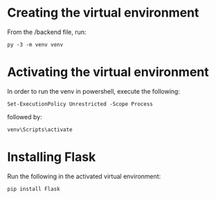 # Creating the virtual environment

From the /backend file, run:

```
py -3 -m venv venv
```

# Activating the virtual environment
In order to run the venv in powershell, execute the following:

```
Set-ExecutionPolicy Unrestricted -Scope Process
```

followed by:

```
venv\Scripts\activate
```

# Installing Flask
Run the following in the activated virtual environment:

```
pip install Flask
```
